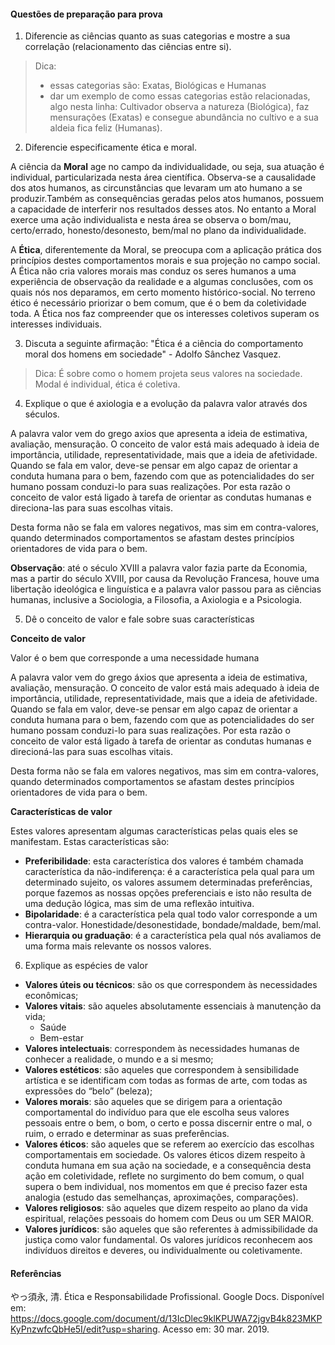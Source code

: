 #### Questões de preparação para prova

1. Diferencie as ciências quanto as suas categorias e mostre a sua correlação (relacionamento das ciências entre si).

> Dica:
>   - essas categorias são: Exatas, Biológicas e Humanas
>   - dar um exemplo de como essas categorias estão relacionadas, algo nesta linha: Cultivador observa a natureza (Biológica), faz mensurações (Exatas) e consegue abundância no cultivo e a sua aldeia fica feliz (Humanas).

2. Diferencie especificamente ética e moral.

A ciência da **Moral** age no campo da individualidade, ou seja, sua atuação é individual, particularizada nesta área científica. Observa-se a causalidade dos atos humanos, as circunstâncias que levaram um ato humano a se produzir.Também as consequências geradas pelos atos humanos, possuem a capacidade de interferir nos resultados desses atos. No entanto a Moral exerce uma ação individualista e nesta área se observa o bom/mau, certo/errado, honesto/desonesto, bem/mal no plano da individualidade.

A **Ética**, diferentemente da Moral, se preocupa com a aplicação prática dos princípios destes comportamentos morais e sua projeção no campo social. A Ética não cria valores morais mas conduz os seres humanos a uma experiência de observação da realidade e a algumas conclusões, com os quais nós nos deparamos, em certo momento histórico-social. No terreno ético é necessário priorizar o bem comum, que é o bem da coletividade toda. A Ética nos faz compreender que os interesses coletivos superam os interesses individuais.

3. Discuta a seguinte afirmação: "Ética é a ciência do comportamento moral dos homens em sociedade" - Adolfo Sânchez Vasquez.

> Dica: É sobre como o homem projeta seus valores na sociedade. Modal é individual, ética é coletiva.

4. Explique o que é axiologia e a evolução da palavra valor através dos séculos.

A palavra valor vem do grego axios que apresenta a ideia de estimativa, avaliação, mensuração. O conceito de valor está mais adequado à ideia de importância, utilidade, representatividade, mais que a ideia de afetividade. Quando se fala em valor, deve-se pensar em algo capaz de orientar a conduta humana para o bem, fazendo com que as potencialidades do ser humano possam conduzi-lo para suas realizações. Por esta razão o conceito de valor está ligado à tarefa de orientar as condutas humanas e direciona-las para suas escolhas vitais.

Desta forma não se fala em valores negativos, mas sim em contra-valores, quando determinados comportamentos se afastam destes princípios orientadores de vida para o bem.

**Observação**: até o século XVIII a palavra valor fazia parte da Economia, mas a partir do século XVIII, por causa da Revolução Francesa, houve uma libertação ideológica e linguística e a palavra valor passou para as ciências humanas, inclusive a Sociologia, a Filosofia, a Axiologia e a Psicologia.


5. Dê o conceito de valor e fale sobre suas características

**Conceito de valor**

Valor é o bem que corresponde a uma necessidade humana

A palavra valor vem do grego áxios que apresenta a ideia de estimativa, avaliação, mensuração. O conceito de valor está mais adequado à ideia de importância, utilidade, representatividade, mais que a ideia de afetividade. Quando se fala em valor, deve-se pensar em algo capaz de orientar a conduta humana para o bem, fazendo com que as potencialidades do ser humano possam conduzi-lo para suas realizações. Por esta razão o conceito de valor está ligado à tarefa de orientar as condutas humanas e direcioná-las para suas escolhas vitais.

Desta forma não se fala em valores negativos, mas sim em contra-valores, quando determinados comportamentos se afastam destes princípios orientadores de vida para o bem.


**Características de valor**

Estes valores apresentam algumas características pelas quais eles se manifestam. Estas características são:

  - **Preferibilidade**: esta característica dos valores é também chamada característica da não-indiferença: é a característica pela qual para um determinado sujeito, os valores assumem determinadas preferências, porque fazemos as nossas opções preferenciais e isto não resulta de uma dedução lógica, mas sim de uma reflexão intuitiva.
  - **Bipolaridade**: é a característica pela qual todo valor corresponde a um contra-valor.	Honestidade/desonestidade, bondade/maldade, bem/mal.
  - **Hierarquia ou graduação**: é a característica pela qual nós avaliamos de uma forma mais relevante os nossos valores.

6. Explique as espécies de valor

  - **Valores úteis ou técnicos**: são os que correspondem às necessidades econômicas;
  - **Valores vitais**: são aqueles absolutamente essenciais à manutenção da vida;
    - Saúde
    - Bem-estar
  - **Valores intelectuais**: correspondem às necessidades humanas de conhecer a realidade, o mundo e a si mesmo;
  - **Valores estéticos**: são aqueles que correspondem à sensibilidade artística e se identificam com todas as formas de arte, com todas as expressões do “belo” (beleza);
  - **Valores morais**: são aqueles que se dirigem para a orientação comportamental do indivíduo para que ele escolha seus valores pessoais entre o bem, o bom, o certo e possa discernir entre o mal, o ruim, o errado e determinar as suas preferências.
  - **Valores éticos**: são aqueles que se referem ao exercício das escolhas comportamentais em sociedade. Os valores éticos dizem respeito à conduta humana em sua ação na sociedade, e a consequência desta ação em coletividade, reflete no surgimento do bem comum, o qual supera o bem individual, nos momentos em que é preciso fazer esta analogia (estudo das semelhanças, aproximações, comparações).
  - **Valores religiosos**: são aqueles que dizem respeito ao plano da vida espiritual, relações pessoais do homem com Deus ou um SER MAIOR.
  - **Valores jurídicos**: são aqueles que são referentes à admissibilidade da justiça como valor fundamental. Os valores jurídicos reconhecem aos indivíduos direitos e deveres, ou individualmente ou coletivamente.



#### Referências

やっ須永, 清. Ética e Responsabilidade Profissional. Google Docs. Disponível em: <https://docs.google.com/document/d/13IcDlec9klKPUWA72jgvB4k823MKPKyPnzwfcQbHe5I/edit?usp=sharing>. Acesso em: 30  mar.  2019.
